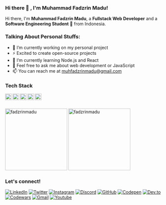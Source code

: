 ### Hi there 👋 , I'm Muhammad Fadzrin Madu!
    
Hi there, I'm **Muhammad Fadzrin Madu**, a **Fullstack Web Developer** and a **Software Engineering Student** 🚀 from Indonesia.

### Talking About Personal Stuffs:
  - 🔭 I’m currently working on my personal project 
  - ⚡ Excited to create open-source projects
  - 🌱 I’m currently learning Node.js and React
  - 💬 Feel free to ask me about web development or JavaScript
  - 📫 You can reach me at <a href="mailto:muhfadzrinmadu@gmail.com">muhfadzrinmadu@gmail.com</a>

### Tech Stack
<p>
    <a href="#">
        <img align="left" alt="JavaScript" title="JavaScript" width="21px" src="https://upload.wikimedia.org/wikipedia/commons/9/99/Unofficial_JavaScript_logo_2.svg" />
    </a>
    <a href="https://nodejs.org/">
        <img align="left" alt="NodeJS" title="NodeJS" width="21px" src="https://seeklogo.com/images/N/nodejs-logo-FBE122E377-seeklogo.com.png" />
    </a>
    <a href="https://reactjs.org/">
        <img align="left" alt="React" title="React" width="21px" src="https://cdn.worldvectorlogo.com/logos/react-2.svg" />
    </a>
        <a href="https://expressjs.com/">
        <img align="left" alt="Express" title="Express (NodeJS Framework)" width="21px" src="https://cdn.icon-icons.com/icons2/2699/PNG/512/expressjs_logo_icon_169185.png" />
    </a>
    <a href="https://nextjs.org/">
        <img align="left" alt="Next" title="Next (React SSR Framework)" width="21px" src="https://iconape.com/wp-content/files/gm/82643/svg/next-js.svg" />
    </a>
</p>

<br /> 
<br />
  
<p>
    <img src="https://github-readme-stats.vercel.app/api?username=fadzrinmadu&show_icons=true&include_all_commits=true&count_private=true" alt="fadzrinmadu" height="200" />
    <img src="https://github-readme-stats.vercel.app/api/top-langs/?username=fadzrinmadu&layout=compact&langs_count=10" alt="fadzrinmadu" height="200" />
</p>

### Let's connect!

[![LinkedIn](https://img.shields.io/badge/LinkedIn-0A66C2?style=for-the-badge&logo=linkedin&logoColor=white)](https://www.linkedin.com/in/fadzrinmadu)
[![Twitter](https://img.shields.io/badge/Twitter-1DA1F2?style=for-the-badge&logo=twitter&logoColor=white)](https://twitter.com/fadzrinmadu)
[![Instagram](https://img.shields.io/badge/Instagram-E4405F?style=for-the-badge&logo=instagram&logoColor=white)](https://instagram.com/fadzrinmadu)
[![Discord](https://img.shields.io/badge/Discord-7289DA?style=for-the-badge&logo=discord&logoColor=white)](https://discordapp.com/users/Aan#1396)
[![GitHub](https://img.shields.io/badge/GitHub-181717?style=for-the-badge&logo=github&logoColor=white)](https://github.com/fadzrinmadu?tab=follow)
[![Codepen](https://img.shields.io/badge/Codepen-000000?style=for-the-badge&logo=codepen&logoColor=white)](https://codepen.io/fadzrinmadu)
[![Dev.to](https://img.shields.io/badge/dev.to-0A0A0A?style=for-the-badge&logo=devdotto&logoColor=white)](https://dev.to/fadzrinmadu)
[![Codewars](https://img.shields.io/badge/Codewars-B1361E?style=for-the-badge&logo=Codewars&logoColor=white)](https://www.codewars.com/users/fadzrinmadu)
[![Gmail](https://img.shields.io/badge/Gmail-EA4335?style=for-the-badge&logo=gmail&logoColor=white)](mailto:muhfadzrinmadu@gmail.com?subject=github_message)
[![Youtube](https://img.shields.io/badge/YouTube-FF0000?style=for-the-badge&logo=youtube&logoColor=white)](https://www.youtube.com/channel/UCETxK4cc6bzBj6wE1YhrC-g?sub_confirmation=1)

<!--
**fadzrinmadu/fadzrinmadu** is a ✨ _special_ ✨ repository because its `README.md` (this file) appears on your GitHub profile.

Here are some ideas to get you started:

- 🔭 I’m currently working on ...
- 🌱 I’m currently learning ...
- 👯 I’m looking to collaborate on ...
- 🤔 I’m looking for help with ...
- 💬 Ask me about ...
- 📫 How to reach me: ...
- 😄 Pronouns: ...
- ⚡ Fun fact: ...
-->
